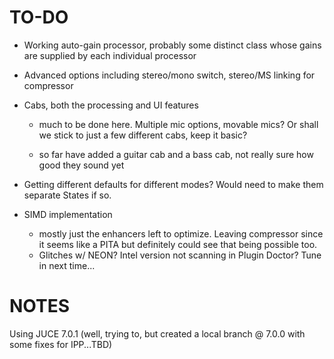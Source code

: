 # TO-DO

- Working auto-gain processor, probably some distinct class whose gains are supplied by each individual processor

- Advanced options including stereo/mono switch, stereo/MS linking for compressor

- Cabs, both the processing and UI features
  
  - much to be done here. Multiple mic options, movable mics? Or shall we stick to just a few different cabs, keep it basic?
  
  - so far have added a guitar cab and a bass cab, not really sure how good they sound yet

- Getting different defaults for different modes? Would need to make them separate States if so.

- SIMD implementation
  
  - mostly just the enhancers left to optimize. Leaving compressor since it seems like a PITA but definitely could see that being possible too.
  - Glitches w/ NEON? Intel version not scanning in Plugin Doctor? Tune in next time...

# NOTES

Using JUCE 7.0.1 (well, trying to, but created a local branch @ 7.0.0 with some fixes for IPP...TBD)